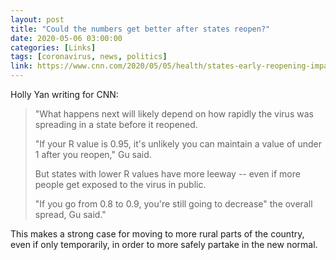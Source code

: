 ```yaml
---
layout: post
title: "Could the numbers get better after states reopen?"
date: 2020-05-06 03:00:00
categories: [Links]
tags: [coronavirus, news, politics]
link: https://www.cnn.com/2020/05/05/health/states-early-reopening-impact/index.html
---
```


Holly Yan writing for CNN:

>"What happens next will likely depend on how rapidly the virus was spreading in a state before it reopened.
>
>"If your R value is 0.95, it's unlikely you can maintain a value of under 1 after you reopen," Gu said.
>
>But states with lower R values have more leeway -- even if more people get exposed to the virus in public.
>
>"If you go from 0.8 to 0.9, you're still going to decrease" the overall spread, Gu said."

This makes a strong case for moving to more rural parts of the country, even if only temporarily, in order to more safely partake in the new normal.

